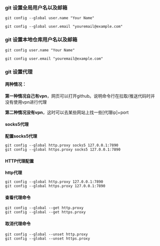 



### git 设置全局用户名以及邮箱

```shell
git config --global user.name "Your Name"

git config --global user.email "youremail@example.com"
```

### git 设置本地仓库用户名以及邮箱

```shell
git config user.name "Your Name"

git config user.email "youremail@example.com"
```

### git 设置代理

#### 两种情况：

**第一种情况自己有vpn**，网页可以打开github。说明命令行在拉取/推送代码时并没有使用vpn进行代理

**第二种情况没有vpn**，这时可以去某些网站上找一些[代理ip]+port

#### socks5代理

**配置socks5代理**

```shell
git config --global http.proxy socks5 127.0.0.1:7890
git config --global https.proxy socks5 127.0.0.1:7890
```



#### HTTP代理配置

**http代理**

```shell
git config --global http.proxy 127.0.0.1:7890
git config --global https.proxy 127.0.0.1:7890
```



#### 查看代理命令

```shell
git config --global --get http.proxy
git config --global --get https.proxy
```



#### 取消代理命令

```shell
git config --global --unset http.proxy
git config --global --unset https.proxy
```

